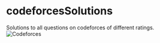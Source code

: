 # codeforcesSolutions
Solutions to all questions on codeforces of different ratings. 
<br/>
<image src="Pictures/codeforces.png" alt="Codeforces">
